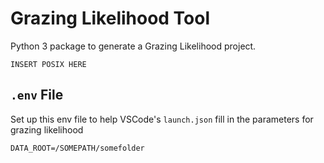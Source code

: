 # Grazing Likelihood Tool

Python 3 package to generate a Grazing Likelihood project.

```
INSERT POSIX HERE
```


## `.env` File

Set up this env file to help VSCode's `launch.json` fill in the parameters for grazing likelihood

```
DATA_ROOT=/SOMEPATH/somefolder
```
